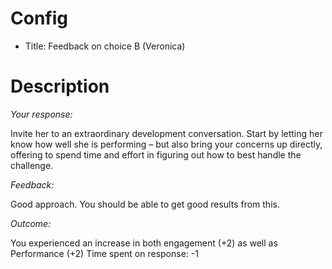 # Config
 - Title: Feedback on choice B (Veronica)

# Description
*Your response:*

Invite her to an extraordinary development conversation.
Start by letting her know how well she is performing – but also bring your concerns up directly, offering to spend time and effort in figuring out how to best handle the challenge.

*Feedback:*

Good approach. You should be able to get good results from this.

*Outcome:*

You experienced an increase in both engagement (+2) as well as  Performance (+2)
Time spent on response: -1

